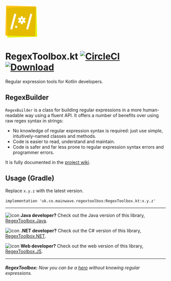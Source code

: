 ![icon](artwork/RegexToolbox-icon-100.png)
# RegexToolbox.kt [![CircleCI](https://circleci.com/gh/markwhitaker/RegexToolbox.kt.svg?style=shield)](https://circleci.com/gh/markwhitaker/RegexToolbox.kt) [![Download](https://api.bintray.com/packages/markwhitaker/Maven/regextoolbox-kotlin/images/download.svg) ](https://bintray.com/markwhitaker/Maven/regextoolbox-kotlin/_latestVersion)

Regular expression tools for Kotlin developers.

## RegexBuilder

`RegexBuilder` is a class for building regular expressions in a more human-readable way using a fluent API. It offers a number of benefits over using raw regex syntax in strings:

 - No knowledge of regular expression syntax is required: just use simple, intuitively-named classes and methods.
 - Code is easier to read, understand and maintain.
 - Code is safer and far less prone to regular expression syntax errors and programmer errors.

It is fully documented in the [project wiki](https://github.com/markwhitaker/RegexToolbox.kt/wiki).

## Usage (Gradle)

Replace `x.y.z` with the latest version.

```implementation 'uk.co.mainwave.regextoolbox:RegexToolbox.kt:x.y.z'```

---
![icon](https://raw.githubusercontent.com/markwhitaker/RegexToolbox.Java/master/artwork/RegexToolbox-icon-32.png) **Java developer?** Check out the Java version of this library, [RegexToolbox.Java](https://github.com/markwhitaker/RegexToolbox.Java).

![icon](https://raw.githubusercontent.com/markwhitaker/RegexToolbox.NET/master/Artwork/RegexToolbox-icon-32.png) **.NET developer?** Check out the C# version of this library, [RegexToolbox.NET](https://github.com/markwhitaker/RegexToolbox.NET).

![icon](https://raw.githubusercontent.com/markwhitaker/RegexToolbox.JS/master/artwork/RegexToolbox-icon-32.png) **Web developer?** Check out the web version of this library, [RegexToolbox.JS](https://github.com/markwhitaker/RegexToolbox.JS).

---
###### **RegexToolbox:** Now you can be a [hero](https://xkcd.com/208/) without knowing regular expressions.

